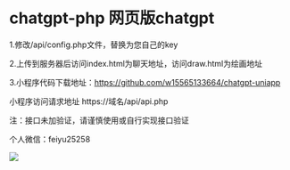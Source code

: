 # chatgpt-php 网页版chatgpt

1.修改/api/config.php文件，替换为您自己的key

2.上传到服务器后访问index.html为聊天地址，访问draw.html为绘画地址

3.小程序代码下载地址：https://github.com/w15565133664/chatgpt-uniapp
 
 小程序访问请求地址 https://域名/api/api.php

注：接口未加验证，请谨慎使用或自行实现接口验证

个人微信：feiyu25258




<div>
  <img src="https://github.com/quchuanping/chatgpt-php/blob/main/tu.jpeg">
</div>



